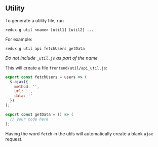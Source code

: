 ## Utility

To generate a utility file, run

```
redux g util <name> [util1] [util2] ...
```

For example:

```
redux g util api fetchUsers getData
```

_Do not include `_util.js` as part of the name_

This will create a file `frontend/util/api_util.js`:

```js
export const fetchUsers = users => (
  $.ajax({
    method: '',
    url: '',
    data: ''
  })
);

export const getData = () => (
  // your code here
);
```

Having the word `fetch` in the utils will automatically create a blank `ajax` request.
